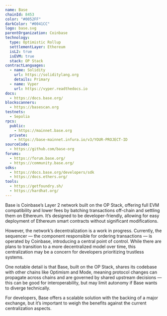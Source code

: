 ```yaml
---
name: Base
chainId: 8453
color: "#0052FF"
darkColor: "#0041CC"
logo: base.svg
parentOrganization: Coinbase
technology:
  type: Optimistic Rollup
  settlementLayer: Ethereum
  isL2: true
  isEVM: true
  stack: OP Stack
contractLanguages:
  - name: Solidity
    url: https://soliditylang.org
    details: Primary
  - name: Vyper
    url: https://vyper.readthedocs.io
docs:
  - https://docs.base.org/
blockscanners:
  - https://basescan.org
testnets:
  - Sepolia
rpcs:
  public:
    - https://mainnet.base.org
  private:
    - https://base-mainnet.infura.io/v3/YOUR-PROJECT-ID
sourceCode:
  - https://github.com/base-org
forums:
  - https://forum.base.org/
  - https://community.base.org/
sdks:
  - https://docs.base.org/developers/sdk
  - https://docs.ethers.org/
tools:
  - https://getfoundry.sh/
  - https://hardhat.org/
---
```


Base is Coinbase’s Layer 2 network built on the OP Stack, offering full EVM compatibility and lower fees by batching transactions off-chain and settling them on Ethereum. It’s designed to be developer-friendly, allowing for easy deployment of Ethereum smart contracts without significant modifications.

However, the network’s decentralization is a work in progress. Currently, the sequencer — the component responsible for ordering transactions — is operated by Coinbase, introducing a central point of control. While there are plans to transition to a more decentralized model over time, this centralization may be a concern for developers prioritizing trustless systems.

One notable detail is that Base, built on the OP Stack, shares its codebase with other chains like Optimism and Mode, meaning protocol changes can propagate across chains and are governed by shared upstream decisions — this can be good for interoperability, but may limit autonomy if Base wants to diverge technically.

For developers, Base offers a scalable solution with the backing of a major exchange, but it’s important to weigh the benefits against the current centralization aspects.